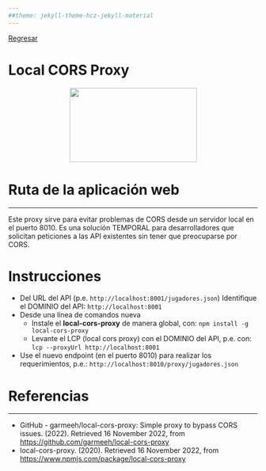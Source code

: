 ```yaml
---
##theme: jekyll-theme-hcz-jekyll-material
---
```


[Regresar](/DAWM/)

Local CORS Proxy
=======================

  <p align="center">
    <img width="257" height="150" src="https://opengraph.githubassets.com/7343d0d9955a8d629e503676ef4a3a2b2b07d1f302eef45bc047ff97a69793d8/garmeeh/local-cors-proxy">
  </p>

Ruta de la aplicación web
=========================

* * *

Este proxy sirve para evitar problemas de CORS desde un servidor local en el puerto 8010. Es una solución TEMPORAL para desarrolladores que solicitan peticiones a las API existentes sin tener que preocuparse por CORS.


Instrucciones
===============

* Del URL del API (p.e. `http://localhost:8001/jugadores.json`) Identifique el DOMINIO del API: `http://localhost:8001`
* Desde una línea de comandos nueva
  - Instale el **local-cors-proxy** de manera global, con: `npm install -g local-cors-proxy`
  - Levante el LCP (local cors proxy) con el DOMINIO del API, p.e. con: `lcp --proxyUrl http://localhost:8001`
* Use el nuevo endpoint (en el puerto 8010) para realizar los requerimientos, p.e.: `http://localhost:8010/proxy/jugadores.json`


Referencias 
===========

* * *

* GitHub - garmeeh/local-cors-proxy: Simple proxy to bypass CORS issues. (2022). Retrieved 16 November 2022, from https://github.com/garmeeh/local-cors-proxy
* local-cors-proxy. (2020). Retrieved 16 November 2022, from https://www.npmjs.com/package/local-cors-proxy
